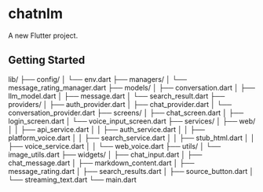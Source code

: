 # chatnlm

A new Flutter project.

## Getting Started

lib/
├── config/
│   └── env.dart
├── managers/
│   └── message_rating_manager.dart
├── models/
│   ├── conversation.dart
│   ├── llm_model.dart
│   ├── message.dart
│   └── search_result.dart
├── providers/
│   ├── auth_provider.dart
│   ├── chat_provider.dart
│   └── conversation_provider.dart
├── screens/
│   ├── chat_screen.dart
│   ├── login_screen.dart
│   └── voice_input_screen.dart
├── services/
│   ├── web/
│   │   ├── api_service.dart
│   │   ├── auth_service.dart
│   │   ├── platform_voice.dart
│   │   ├── search_service.dart
│   │   ├── stub_html.dart
│   │   ├── voice_service.dart
│   │   └── web_voice.dart
├── utils/
│   └── image_utils.dart
├── widgets/
│   ├── chat_input.dart
│   ├── chat_message.dart
│   ├── markdown_content.dart
│   ├── message_rating.dart
│   ├── search_results.dart
│   ├── source_button.dart
│   └── streaming_text.dart
└── main.dart

